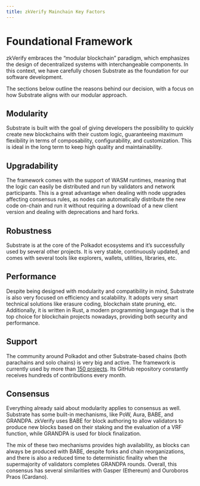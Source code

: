 ```yaml
---
title: zkVerify Mainchain Key Factors
---
```


# Foundational Framework
zkVerify embraces the “modular blockchain” paradigm, which emphasizes the design of decentralized systems with interchangeable components. In this context, we have carefully chosen Substrate as the foundation for our software development.

The sections below outline the reasons behind our decision, with a focus on how Substrate aligns with our modular approach.

## Modularity
Substrate is built with the goal of giving developers the possibility to quickly create new blockchains with their custom logic, guaranteeing maximum flexibility in terms of composability, configurability, and customization. This is ideal in the long term to keep high quality and maintainability.

## Upgradability
The framework comes with the support of WASM runtimes, meaning that the logic can easily be distributed and run by validators and network participants. This is a great advantage when dealing with node upgrades affecting consensus rules, as nodes can automatically distribute the new code on-chain and run it without requiring a download of a new client version and dealing with deprecations and hard forks.

## Robustness
Substrate is at the core of the Polkadot ecosystems and it’s successfully used by several other projects. It is very stable, continuously updated, and comes with several tools like explorers, wallets, utilities, libraries, etc.

## Performance
Despite being designed with modularity and compatibility in mind, Substrate is also very focused on efficiency and scalability. It adopts very smart technical solutions like erasure coding, blockchain state pruning, etc.
Additionally, it is written in Rust, a modern programming language that is the top choice for blockchain projects nowadays, providing both security and performance.

## Support
The community around Polkadot and other Substrate-based chains (both parachains and solo chains) is very big and active. The framework is currently used by more than [150 projects](https://substrate.io/ecosystem/). Its GitHub repository constantly receives hundreds of contributions every month.

## Consensus
Everything already said about modularity applies to consensus as well. Substrate has some built-in mechanisms, like PoW, Aura, BABE, and GRANDPA.  zkVerify uses BABE for block authoring to allow validators to produce new blocks based on their staking and the evaluation of a VRF function, while GRANDPA is used for block finalization.

The mix of these two mechanisms provides high availability, as blocks can always be produced with BABE, despite forks and chain reorganizations, and there is also a reduced time to deterministic finality when the supermajority of validators completes GRANDPA rounds.  Overall, this consensus has several similarities with Gasper (Ethereum) and Ouroboros Praos (Cardano).
